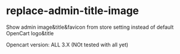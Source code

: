 # replace-admin-title-image
Show admin image&amp;title&amp;favicon from store setting instead of default OpenCart logo&amp;title

Opencart version: ALL 3.X 
(NOt tested with all yet)
